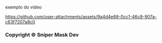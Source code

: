 exemplo do video

https://github.com/user-attachments/assets/9a4d4e68-0cc1-46c8-907a-c63f7207a8c0

<h3>Copyright © Sniper Mask Dev</h3>
